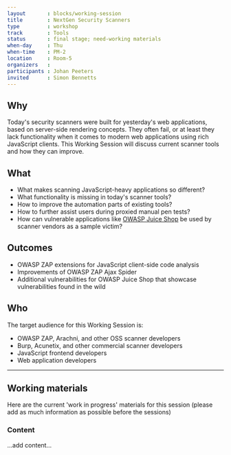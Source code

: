 ```yaml
---
layout       : blocks/working-session
title        : NextGen Security Scanners
type         : workshop
track        : Tools
status       : final stage; need-working materials
when-day     : Thu
when-time    : PM-2
location     : Room-5
organizers   :
participants : Johan Peeters
invited      : Simon Bennetts
---
```


## Why

Today's security scanners were built for yesterday's web applications, based on server-side rendering concepts. They often fail, or at least they lack functionality when it comes to modern web applications using rich JavaScript clients. This Working Session will discuss current scanner tools and how they can improve.

## What 

- What makes scanning JavaScript-heavy applications so different?
- What functionality is missing in today's scanner tools?
- How to improve the automation parts of existing tools?
- How to further assist users during proxied manual pen tests?
- How can vulnerable applications like [OWASP Juice Shop](https://www.owasp.org/index.php/OWASP_Juice_Shop_Project) be used by scanner vendors as a sample victim?

## Outcomes

- OWASP ZAP extensions for JavaScript client-side code analysis
- Improvements of OWASP ZAP Ajax Spider
- Additional vulnerabilities for OWASP Juice Shop that showcase vulnerabilities found in the wild

## Who

The target audience for this Working Session is:

- OWASP ZAP, Arachni, and other OSS scanner developers
- Burp, Acunetix, and other commercial scanner developers
- JavaScript frontend developers
- Web application developers

--- 

## Working materials

Here are the current 'work in progress' materials for this session (please add as much information as possible before the sessions)

### Content

...add content...


